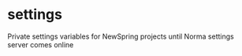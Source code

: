 # settings
Private settings variables for NewSpring projects until Norma settings server comes online
